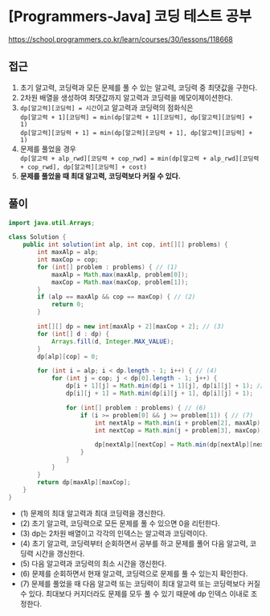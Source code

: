 [Programmers-Java] 코딩 테스트 공부
=
<https://school.programmers.co.kr/learn/courses/30/lessons/118668>


접근
--


1. 초기 알고력, 코딩력과 모든 문제를 풀 수 있는 알고력, 코딩력 중 최댓값을 구한다.
2. 2차원 배열을 생성하여 최댓값까지 알고력과 코딩력을 메모이제이션한다.
3. `dp[알고력][코딩력] = 시간`이고 알고력과 코딩력의 점화식은  
`dp[알고력 + 1][코딩력] = min(dp[알고력 + 1][코딩력], dp[알고력][코딩력] + 1)`  
`dp[알고력][코딩력 + 1] = min(dp[알고력][코딩력 + 1], dp[알고력][코딩력] + 1)`
4. 문제를 풀었을 경우  
`dp[알고력 + alp_rwd][코딩력 + cop_rwd] = min(dp[알고력 + alp_rwd][코딩력 + cop_rwd], dp[알고력][코딩력] + cost)`
5. **문제를 풀었을 때 최대 알고력, 코딩력보다 커질 수 있다.**


풀이
--



```java
import java.util.Arrays;

class Solution {
    public int solution(int alp, int cop, int[][] problems) {
        int maxAlp = alp;
        int maxCop = cop;
        for (int[] problem : problems) { // (1)
            maxAlp = Math.max(maxAlp, problem[0]);
            maxCop = Math.max(maxCop, problem[1]);
        }
        if (alp == maxAlp && cop == maxCop) { // (2)
            return 0;
        }

        int[][] dp = new int[maxAlp + 2][maxCop + 2]; // (3)
        for (int[] d : dp) {
            Arrays.fill(d, Integer.MAX_VALUE);
        }
        dp[alp][cop] = 0;

        for (int i = alp; i < dp.length - 1; i++) { // (4)
            for (int j = cop; j < dp[0].length - 1; j++) {
                dp[i + 1][j] = Math.min(dp[i + 1][j], dp[i][j] + 1); // (5)
                dp[i][j + 1] = Math.min(dp[i][j + 1], dp[i][j] + 1);

                for (int[] problem : problems) { // (6)
                    if (i >= problem[0] && j >= problem[1]) { // (7)
                        int nextAlp = Math.min(i + problem[2], maxAlp);
                        int nextCop = Math.min(j + problem[3], maxCop);

                        dp[nextAlp][nextCop] = Math.min(dp[nextAlp][nextCop], dp[i][j] + problem[4]);
                    }
                }
            }
        }
        return dp[maxAlp][maxCop];
    }
}
```


* (1) 문제의 최대 알고력과 최대 코딩력을 갱신한다.
* (2) 초기 알고력, 코딩력으로 모든 문제를 풀 수 있으면 0을 리턴한다.
* (3) dp는 2차원 배열이고 각각의 인덱스는 알고력과 코딩력이다.
* (4) 초기 알고력, 코딩력부터 순회하면서 공부를 하고 문제를 풀어 다음 알고력, 코딩력 시간을 갱신한다.
* (5) 다음 알고력과 코딩력의 최소 시간을 갱신한다.
* (6) 문제를 순회하면서 현재 알고력, 코딩력으로 문제를 풀 수 있는지 확인한다.
* (7) 문제를 풀었을 때 다음 알고력 또는 코딩력이 최대 알고력 또는 코딩력보다 커질 수 있다. 최대보다 커지더라도 문제를 모두 풀 수 있기 때문에 dp 인덱스 이내로 조정한다.
